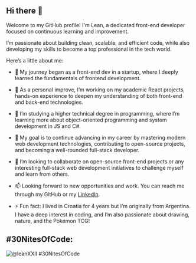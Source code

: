 ## Hi there 👋

Welcome to my GitHub profile! I'm Lean, a dedicated front-end developer focused on continuous learning and improvement.

I’m passionate about building clean, scalable, and efficient code, while also developing my skills to become a top professional in the tech world.

Here’s a little about me:

- 🔭 My journey began as a front-end dev in a startup, where I deeply learned the fundamentals of frontend development.
- 🚀 As a personal improve, I’m working on my academic React projects, hands-on experience to deepen my understanding of both front-end and back-end technologies.

- 🌱 I’m studying a higher technical degree in programming, where I’m learning more about object-oriented programming and system development in JS and C#.
- 👾 My goal is to continue advancing in my career by mastering modern web development technologies, contributing to open-source projects, and becoming a well-rounded full-stack developer.

- 👯 I’m looking to collaborate on open-source front-end projects or any interesting full-stack web development initiatives to challenge myself and learn from others.
- 📫 Looking forward to new opportunities and work. You can reach me through my GitHub or my [LinkedIn](https://www.linkedin.com/in/leanbilokapic/).

- ⚡ Fun fact: I lived in Croatia for 4 years but I’m originally from Argentina. I have a deep interest in coding, and I’m also passionate about drawing, nature, and the Pokémon TCG!

## #30NitesOfCode:
  ![@leanXXII #30NitesOfCode](https://www.codedex.io/api/petStatus?user=leanXXII)
